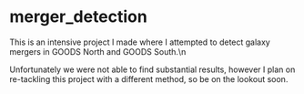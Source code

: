# merger_detection
This is an intensive project I made where I attempted to detect galaxy mergers in GOODS North and GOODS South.\n

Unfortunately we were not able to find substantial results, however I plan on re-tackling this project with a different method, so be on the lookout soon.

